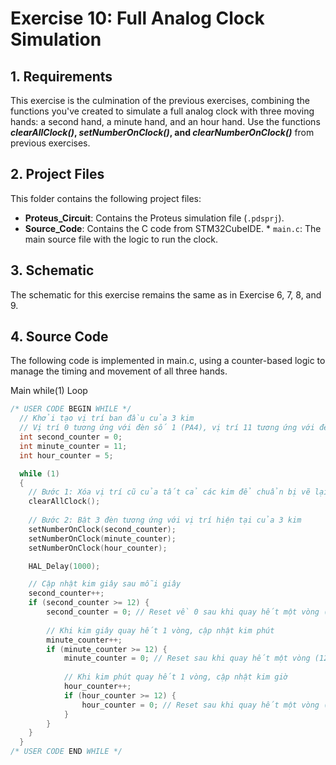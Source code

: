 # Exercise 10: Full Analog Clock Simulation

## 1. Requirements
This exercise is the culmination of the previous exercises, combining the functions you've created to simulate a full analog clock with three moving hands: a second hand, a minute hand, and an hour hand.
Use the functions **_clearAllClock()_, _setNumberOnClock()_, and _clearNumberOnClock()_** from previous exercises.



## 2. Project Files
This folder contains the following project files:
* **Proteus_Circuit**: Contains the Proteus simulation file (`.pdsprj`).
* **Source_Code**: Contains the C code from STM32CubeIDE.
                 * `main.c`:  The main source file with the logic to run the clock.

## 3. Schematic
The schematic for this exercise remains the same as in Exercise 6, 7, 8, and 9.

## 4. Source Code
The following code is implemented in main.c, using a counter-based logic to manage the timing and movement of all three hands.

Main while(1) Loop
```c
/* USER CODE BEGIN WHILE */
  // Khởi tạo vị trí ban đầu của 3 kim
  // Vị trí 0 tương ứng với đèn số 1 (PA4), vị trí 11 tương ứng với đèn số 12 (PA15)
  int second_counter = 0; 
  int minute_counter = 11;  
  int hour_counter = 5;    

  while (1)
  {
    // Bước 1: Xóa vị trí cũ của tất cả các kim để chuẩn bị vẽ lại
    clearAllClock();
    
    // Bước 2: Bật 3 đèn tương ứng với vị trí hiện tại của 3 kim
    setNumberOnClock(second_counter);
    setNumberOnClock(minute_counter);
    setNumberOnClock(hour_counter);

    HAL_Delay(1000);

    // Cập nhật kim giây sau mỗi giây
    second_counter++;
    if (second_counter >= 12) {
        second_counter = 0; // Reset về 0 sau khi quay hết một vòng (12 lần nhảy)
        
        // Khi kim giây quay hết 1 vòng, cập nhật kim phút
        minute_counter++;
        if (minute_counter >= 12) {
            minute_counter = 0; // Reset sau khi quay hết một vòng (12 lần nhảy)
            
            // Khi kim phút quay hết 1 vòng, cập nhật kim giờ
            hour_counter++;
            if (hour_counter >= 12) {
                hour_counter = 0; // Reset sau khi quay hết một vòng (12 lần nhảy)
            }
        }
    }
  }
/* USER CODE END WHILE */
